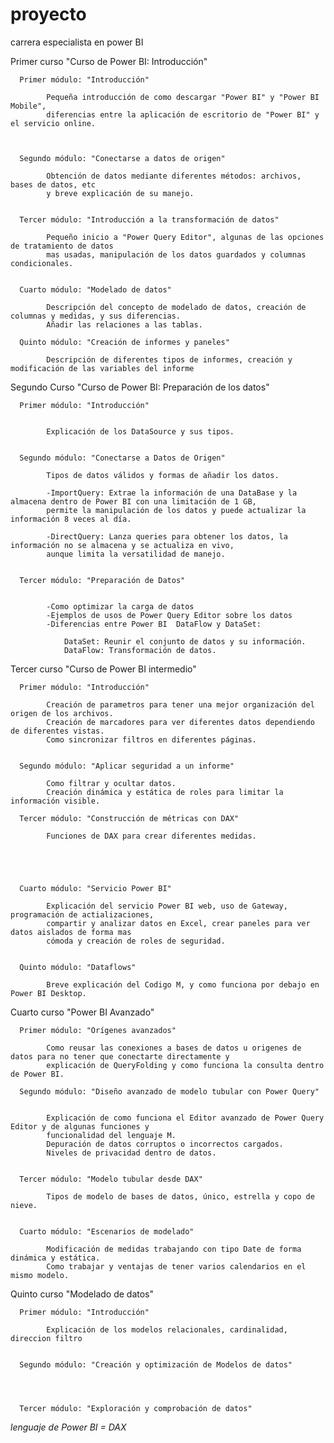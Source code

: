 # proyecto
carrera especialista en power BI

  Primer curso "Curso de Power BI: Introducción"

      Primer módulo: "Introducción"

            Pequeña introducción de como descargar "Power BI" y "Power BI Mobile",
            diferencias entre la aplicación de escritorio de "Power BI" y el servicio online.



      Segundo módulo: "Conectarse a datos de origen"
  
            Obtención de datos mediante diferentes métodos: archivos, bases de datos, etc
            y breve explicación de su manejo.
    
  
      Tercer módulo: "Introducción a la transformación de datos"
  
            Pequeño inicio a "Power Query Editor", algunas de las opciones de tratamiento de datos
            mas usadas, manipulación de los datos guardados y columnas condicionales.
            

      Cuarto módulo: "Modelado de datos"
        
            Descripción del concepto de modelado de datos, creación de columnas y medidas, y sus diferencias.
            Añadir las relaciones a las tablas.
            
      Quinto módulo: "Creación de informes y paneles"

            Descripción de diferentes tipos de informes, creación y modificación de las variables del informe
  
  
  Segundo Curso "Curso de Power BI: Preparación de los datos"
      
      Primer módulo: "Introducción"
            
            
            Explicación de los DataSource y sus tipos.
            
        
      Segundo módulo: "Conectarse a Datos de Origen"
      
            Tipos de datos válidos y formas de añadir los datos.
            
            -ImportQuery: Extrae la información de una DataBase y la almacena dentro de Power BI con una limitación de 1 GB, 
            permite la manipulación de los datos y puede actualizar la información 8 veces al día.
      
            -DirectQuery: Lanza queries para obtener los datos, la información no se almacena y se actualiza en vivo,
            aunque limita la versatilidad de manejo.
            
            
      Tercer módulo: "Preparación de Datos"
      
      
            -Como optimizar la carga de datos
            -Ejemplos de usos de Power Query Editor sobre los datos
            -Diferencias entre Power BI  DataFlow y DataSet:
            
                DataSet: Reunir el conjunto de datos y su información.
                DataFlow: Transformación de datos.
      
      
  Tercer curso "Curso de Power BI intermedio"
  
      Primer módulo: "Introducción"
      
            Creación de parametros para tener una mejor organización del origen de los archivos.
            Creación de marcadores para ver diferentes datos dependiendo de diferentes vistas.
            Como sincronizar filtros en diferentes páginas.
            
            
      Segundo módulo: "Aplicar seguridad a un informe"
            
            Como filtrar y ocultar datos.
            Creación dinámica y estática de roles para limitar la información visible.
            
      Tercer módulo: "Construcción de métricas con DAX"
      
            Funciones de DAX para crear diferentes medidas.
            
            
            
            
            
      Cuarto módulo: "Servicio Power BI"
            
            Explicación del servicio Power BI web, uso de Gateway, programación de actializaciones, 
            compartir y analizar datos en Excel, crear paneles para ver datos aislados de forma mas 
            cómoda y creación de roles de seguridad.
            
            
      Quinto módulo: "Dataflows"
            
            Breve explicación del Codigo M, y como funciona por debajo en Power BI Desktop.
            
            
            
  Cuarto curso "Power BI Avanzado"
            
      Primer módulo: "Orígenes avanzados"
            
            Como reusar las conexiones a bases de datos u origenes de datos para no tener que conectarte directamente y 
            explicación de QueryFolding y como funciona la consulta dentro de Power BI.
            
      Segundo módulo: "Diseño avanzado de modelo tubular con Power Query"
            
            
            Explicación de como funciona el Editor avanzado de Power Query Editor y de algunas funciones y
            funcionalidad del lenguaje M.
            Depuración de datos corruptos o incorrectos cargados.
            Niveles de privacidad dentro de datos.
            
            
      Tercer módulo: "Modelo tubular desde DAX"
            
            Tipos de modelo de bases de datos, único, estrella y copo de nieve.
            
            
      Cuarto módulo: "Escenarios de modelado"
            
            Modificación de medidas trabajando con tipo Date de forma dinámica y estática.
            Como trabajar y ventajas de tener varios calendarios en el mismo modelo.
            
            
  Quinto curso "Modelado de datos"
            
            
      Primer módulo: "Introducción"
            
            Explicación de los modelos relacionales, cardinalidad, direccion filtro
            
            
      Segundo módulo: "Creación y optimización de Modelos de datos"
            
            
            
            
      Tercer módulo: "Exploración y comprobación de datos"
            
            
            
            
            

*lenguaje de Power BI = DAX*
